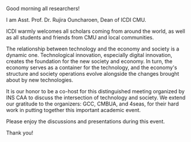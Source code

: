 Good morning all researchers!

I am Asst. Prof. Dr. Rujira Ouncharoen, Dean of ICDI CMU.

ICDI warmly welcomes all scholars coming from around the world, as well as all students and friends from CMU and local communities.

The relationship between technology and the economy and society is a dynamic one. Technological innovation, especially digital innovation, creates the foundation for the new society and economy. In turn, the economy serves as a container for the technology, and the economy's structure and society operations evolve alongside the changes brought about by new technologies.

It is our honor to be a co-host for this distinguished meeting organized by INS CAA to discuss the intersection of technology and society. We extend our gratitude to the organizers: GCC, CMBUA, and 4seas, for their hard work in putting together this important academic event.

Please enjoy the discussions and presentations during this event.

Thank you!
